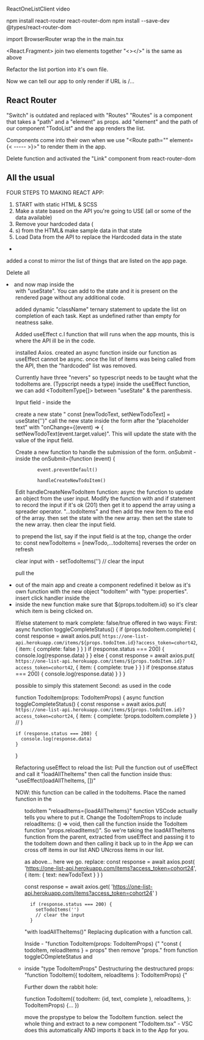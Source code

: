 ReactOneListClient video

npm install
react-router react-router-dom
npm install --save-dev @types/react-router-dom

import BrowserRouter wrap the <app> in the main.tsx

<React.Fragment> join two elements together
"<></>" is the same as above

Refactor the list portion into it's own file.

Now we can tell our app to only render if URL is /...

## React Router

"Switch" is outdated and replaced with "Routes"
"Routes" is a component that takes a "path" and a "element" as props.
add "element" and the path of our component "TodoList" and the app renders the list.

Components come into their own when we use "<Routes><Route path="" element={< ----- >}>" to render them in the app.

Delete function and activated the "Link" component from react-router-dom

## All the usual

FOUR STEPS TO MAKING REACT APP:

1. START with static HTML & SCSS
2. Make a state based on the API you're going to USE (all or some of the data available)
3. Remove your hardcoded data (<li>s) from the HTML& make sample data in that state
4. Load Data from the API to replace the Hardcoded data in the state

-

added a const to mirror the list of things that are listed on the app page.

Delete all <li> and now map inside the <ul> with "useState". You can add to the state and it is present on the rendered page without any additional code.

added dynamic "className" ternary statement to update the list on completion of each task. Kept as undefined rather than empty for neatness sake.

Added useEffect c.l function that will runs when the app mounts, this is where the API ill be in the code.

installed Axios.
created an async function inside our function as useEffect cannot be async.
once the list of items was being called from the API, then the "hardcoded" list was removed.

Currently have three "nevers" so typescript needs to be taught what the todoItems are. (Typscript needs a type)
inside the useEffect function, we can add <TodoItemType[]> between "useState" & the parenthesis.

<!-- Presumably we are going to post changes to the API next.
Post additional tasks to the client
Update tasks on the client when completed.
 -->

Input field - inside the <form>
create a new state " const [newTodoText, setNewTodoText] = useState('')"
call the new state inside the form after the "placeholder text" with "onChange={(event) => {
setNewTodoText(event.target.value)".
This will update the state with the value of the input field.

Create a new function to handle the submission of the form.
onSubmit - inside the <form>
onSubmit={function (event) {

<!-- please don't do anything unless I tell you to -->

            event.preventDefault()

<!-- these are split which allows the first event simple input to  occur and then it's acted upton in the function below, which is going to have more code in it. -->

            handleCreateNewTodoItem()

Edit handleCreateNewTodoItem function:
async the function to update an object from the user input. Modify the function with and if statement to record the input if it's ok (201)
then get it to append the array using a spreader operator. "...todoItems" and then add the new item to the end of the array.
then set the state with the new array.
then set the state to the new array.
then clear the input field.

<!-- doing this  -->

to prepend the list, say if the input field is at the top, change the order to:
const newTodoItems = [newTodo,...todoItems]
reverses the order on refresh

<!-- the input field text is "sticking" -->

clear input with - setTodoItems('') // clear the input

<!-- mark completed the list -->

pull the <li> out of the main app and create a component redefined it below as it's own function with the new object "todoItem" with "type: properties".
insert click handler inside the <li> inside the new function
make sure that ${props.todoItem.id} so it's clear which item is being clicked on.

<!-- insert logic into this code to make it mark complete? -->

If/else statement to mark complete: false/true offered in two ways:
First:
async function toggleCompleteStatus() {
if (props.todoItem.complete) {
const response = await axios.put(
`https://one-list-api.herokuapp.com/items/${props.todoItem.id}?access_token=cohort42`,
{ item: { complete: false } }
)
if (response.status === 200) {
console.log(response.data)
}
} else {
const response = await axios.put(
`https://one-list-api.herokuapp.com/items/${props.todoItem.id}?access_token=cohort42`,
{ item: { complete: true } }
)
if (response.status === 200) {
console.log(response.data)
}
}
}

possible to simply this statement
Second: as used in the code

<!-- !true = false/ !false = true -->

function TodoItem(props: TodoItemProps) {
async function toggleCompleteStatus() {
const response = await axios.put(
`https://one-list-api.herokuapp.com/items/${props.todoItem.id}?access_token=cohort24`,
{ item: { complete: !props.todoItem.complete } } //
)

    if (response.status === 200) {
      console.log(response.data)
    }

}

<!--  reload the list -->

Refactoring useEffect to reload the list:
Pull the function out of useEffect and call it "loadAllTheItems"
then call the function inside thus: "useEffect(loadAllTheItems, [])"

NOW: this function can be called in the todoItems.
Place the named function in the <ul> todoItem "reloadItems={loadAllTheItems}" function VSCode actually tells you where to put it.
Change the TodoItemProps to include reloadItems: () => void, then call the function inside the TodoItem function "props.reloadItems()".
So we're taking the loadAllTheItems function from the parent, extracted from useEffect and passing it to the todoItem down and then calling it back up to in the App we can cross off items in our list AND UNcross items in our list.

<!-- then call the function inside the handleCreateNewTodoItem function -->

as above... here we go.
replace:
const response = await axios.post(
'https://one-list-api.herokuapp.com/items?access_token=cohort24',
{ item: { text: newTodoText } }
)

<!-- from here -->

const response = await axios.get(
'https://one-list-api.herokuapp.com/items?access_token=cohort24'
)

      if (response.status === 200) {
        setTodoItems('')
        // clear the input
      }

<!-- to here -->

"with loadAllTheItems()"
Replacing duplication with a function call.

<!-- Destructure our props -->

Inside - "function TodoItem(props: TodoItemProps) {"
"const { todoItem, reloadItems } = props"
then remove "props." from function toggleCOmpleteStatus and <li> inside "type TodoItemProps"
Destructuring the destructured props:
"function TodoItem({ todoItem, reloadItems }: TodoItemProps) {"

Further down the rabbit hole:

<!-- Destructuring the TodoItem: -->

function TodoItem({
todoItem: {id, text, complete },
reloadItems,
}: TodoItemProps) {...
})

<!-- Extracting the props to a component -->

move the propstype to below the TodoItem function.
select the whole thing and extract to a new component "TodoItem.tsx" - VSC does this automatically AND imports it back in to the App for you.
